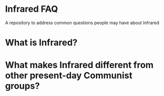 # Infrared FAQ
A repository to address common questions people may have about Infrared

# What is Infrared?

# What makes Infrared different from other present-day Communist groups?
